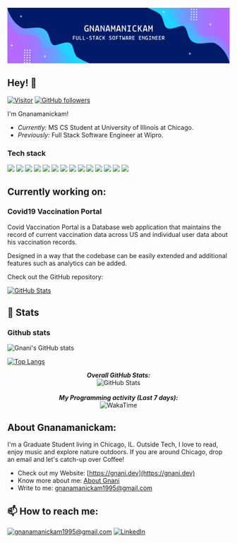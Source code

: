 ![Gnanamanickam Banner Image](./Gnani.jpg)

<h2>Hey! 👋</h2>

[![Visitor](https://visitor-badge.laobi.icu/badge?page_id=gnanamanickam.ganamanickam)](https://github.com/gnanamanickam) [![GitHub followers](https://img.shields.io/github/followers/gnanamanickam.svg?style=social&label=Follow)](https://github.com/gnanamanickam?tab=followers)

I'm Gnanamanickam! 
- <i>Currently:</i> MS CS Student at University of Illinois at Chicago. 
- <i>Previously:</i> Full Stack Software Engineer at Wipro.

### Tech stack
![](https://img.shields.io/badge/code-Java-green)
![](https://img.shields.io/badge/code-Python-green)
![](https://img.shields.io/badge/code-Scala-green)
![](https://img.shields.io/badge/code-Javascript-green)
![](https://img.shields.io/badge/code-Node.js-green)
![](https://img.shields.io/badge/framework-Spring-boot-blue)
![](https://img.shields.io/badge/framework-Flask-blue)
![](https://img.shields.io/badge/framework-React-blue)
![](https://img.shields.io/badge/framework-Angular-blue)
![](https://img.shields.io/badge/database-MySQL-yellow)
![](https://img.shields.io/badge/database-Oracle-yellow)
![](https://img.shields.io/badge/database-MongoDb-yellow)
![](https://img.shields.io/badge/Tools-Git-orange)
![](https://img.shields.io/badge/Tools-AWS-orange)

<h2>Currently working on:</h2>

<h3>Covid19 Vaccination Portal</h3>
<p>
Covid Vaccination Portal is a Database web application that maintains the record of current vaccination data across US and individual user data about his vaccination records.

Designed in a way that the codebase can be easily extended and additional features such as analytics can be added.
</p>

Check out the GitHub repository:
<div>
  <p>
    <a href="https://github.com/Gnanamanickam/covid19-vaccination">
      <img src="https://github-readme-stats.vercel.app/api/pin/?username=Gnanamanickam&repo=covid19-vaccination" alt="GitHub Stats" />
    </a>
<!--     <a href="https://github.com/Gnanamanickam/dog-identifier">
      <img src="https://github-readme-stats.vercel.app/api/pin/?username=Gnanamanickam&repo=dog-identifier" alt="GitHub Stats" />
    </a> -->
  </p>
</div>

<h2>👀 Stats</h2>

### Github stats
![Gnani's GitHub stats](https://github-readme-stats.vercel.app/api?username=Gnanamanickam&show_icons=true&theme=radical)

[![Top Langs](https://github-readme-stats.vercel.app/api/top-langs/?username=Gnanamanickam&langs_count=10&theme=tokyonight)](https://github.com/anuraghazra/github-readme-stats)

<div>
  
  <p align="center">
  <b><em>Overall GitHub Stats:</em></b> <br/>
    <img src="https://github-readme-streak-stats.herokuapp.com/?user=gnanamanickam" alt="GitHub Stats" /> <br/><br/>
  <b><em>My Programming activity (Last 7 days):</em></b> <br/>
    <img src="https://github-readme-stats.vercel.app/api/wakatime?username=gnanamanickam" alt="WakaTime" />
  </p>
</div>

<h2> About Gnanamanickam:</h2>

I'm a Graduate Student living in Chicago, IL. Outside Tech, I love to read, enjoy music and explore nature outdoors. If you are around Chicago, drop an email and let's catch-up over Coffee!
 
- Check out my Website: [https://gnani.dev](https://gnani.dev)
- Know more about me: [About Gnani](https://www.linkedin.com/in/gnanamanickam/)
- Write to me: [gnanamanickam1995@gmail.com](mailto:gnanamanickam1995@gmail.com)

<h2>📫 How to reach me:</h2>

<a href="mailto:gnanamanickam1995@gmail.com">![gnanamanickam1995@gmail.com](https://img.shields.io/badge/Gmail-D14836?style=for-the-badge&logo=gmail&logoColor=white)</a> <a href="https://www.linkedin.com/in/gnanamanickam/">![LinkedIn](https://img.shields.io/badge/LinkedIn-0077B5?style=for-the-badge&logo=linkedin&logoColor=white)</a>
